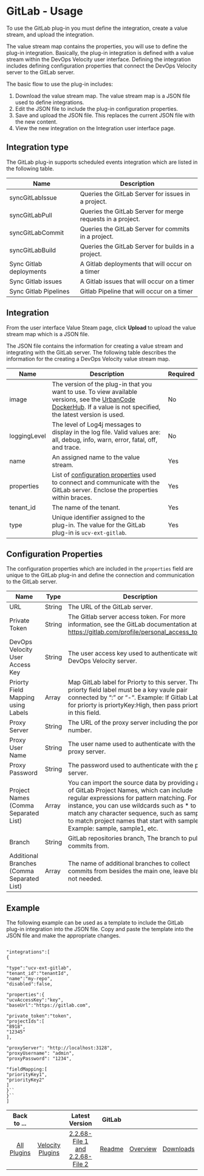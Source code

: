 
# GitLab - Usage

To use the GitLab plug-in you must define the integration, create a value stream, and upload the integration.

The value stream map contains the properties, you will use to define the plug-in integration. Basically, the plug-in integration is defined with a value stream within the DevOps Velocity user interface. Defining the integration includes defining configuration properties that connect the DevOps Velocity server to the GitLab server.


The basic flow to use the plug-in includes:

1. Download the value stream map. The value stream map is a JSON file used to define integrations.
2. Edit the JSON file to include the plug-in configuration properties.
3. Save and upload the JSON file. This replaces the current JSON file with the new content.
4. View the new integration on the Integration user interface page.

## Integration type

The GitLab plug-in supports scheduled events integration which are listed in the following table.


| Name | Description |
| --- | --- |
| syncGitLabIssue | Queries the GitLab Server for issues in a project. |
| syncGitLabPull | Queries the GitLab Server for merge requests in a project. |
|syncGitLabCommit | Queries the GitLab Server for commits in a project. |
| syncGitLabBuild | Queries the GitLab Server for builds in a project. |
| Sync Gitlab deployments | A Gitlab deployments that will occur on a timer |
| Sync Gitlab issues | A Gitlab issues that will occur on a timer |
| Sync Gitlab Pipelines | Gitlab Pipeline that will occur on a timer |

## Integration

From the user interface Value Steam page, click **Upload** to upload the value stream map which is a JSON file.

The JSON file contains the information for creating a value stream and integrating with the GitLab server. The following table describes the information for the creating a DevOps Velocity value stream map.


| Name | Description | Required |
| --- | --- | --- |
| image | The version of the plug-in that you want to use. To view available versions, see the [UrbanCode DockerHub](https://hub.docker.com/r/urbancode/ucv-ext-gitlab/tags). If a value is not specified, the latest version is used. | No |
| loggingLevel | The level of Log4j messages to display in the log file. Valid values are: all, debug, info, warn, error, fatal, off, and trace. | No |
| name | An assigned name to the value stream. | Yes |
| properties | List of [configuration properties](#properties) used to connect and communicate with the GitLab server. Enclose the properties within braces. | Yes |
| tenant\_id | The name of the tenant. | Yes |
| type | Unique identifier assigned to the plug-in. The value for the GitLab plug-in is `ucv-ext-gitlab`. | Yes |

## Configuration Properties

The configuration properties which are included in the `properties` field are unique to the GitLab plug-in and define the connection and communication to the GitLab server.


| Name | Type | Description | Required | Project Name |
| --- | --- | --- | --- | --- |
| URL | String | The URL of the GitLab server. | Yes | baseUrl |
| Private Token | String | The Gitlab server access token. For more information, see the GitLab documentation at https://gitlab.com/profile/personal_access_tokens. | Yes | private\_token |
| DevOps Velocity User Access Key | String | The user access key used to authenticate with the DevOps Velocity server. | Yes | ucvAccessKey |
| Priorty Field Mapping using Labels | Array | Map GitLab label for Priorty to this server. The priorty field label must be a key vaule pair connected by “:” or “-“. Example: If Gitlab Label for priorty is priortyKey:High, then pass priortyKey in this field. | No | fieldMapping |
| Proxy Server | String | The URL of the proxy server including the port number. | No | proxyServer|
| Proxy User Name | String | The user name used to authenticate with the proxy server. | No | proxyUsername |
| Proxy Password | String | The password used to authenticate with the proxy server. | No | proxyPassword |
| Project Names (Comma Separated List) | Array | You can import the source data by providing a list of GitLab Project Names, which can include regular expressions for pattern matching. For instance, you can use wildcards such as * to match any character sequence, such as sample* to match project names that start with sample. Example: sample, sample1, etc. | No | projectNames |
| Branch | String | GitLab repositories branch, The branch to pull commits from. | No | branchName |
| Additional Branches (Comma Separated List) | Array | The name of additional branches to collect commits from besides the main one, leave blank if not needed. | No | otherBranches |

## Example


The following example can be used as a template to include the GitLab plug-in integration into the JSON file. Copy and paste the template into the JSON file and make the appropriate changes.


```

"integrations":[
{

"type":"ucv-ext-gitlab",
"tenant_id":"tenantId",
"name":"my-repo",
"disabled":false,

"properties":{
"ucvAccessKey":"key",
"baseUrl":"https://gitlab.com",

"private_token":"token",
"projectIds":[
"8918",
"12345"
],

"proxyServer": "http://localhost:3128",
"proxyUsername": "admin",
"proxyPassword": "1234",

"fieldMapping:[
"priorityKey1",
"priorityKey2"
]
}``
}``
]

```



|Back to ...||Latest Version|GitLab |||
| :---: | :---: | :---: | :---: | :---: | :---: |
|[All Plugins](../../index.md)|[Velocity Plugins](../README.md)|[2.2.68-File 1 ](https://raw.githubusercontent.com/UrbanCode/IBM-UCV-PLUGINS/main/files/ucv-ext-gitlab/ucv-ext-gitlab%3A2.2.68.tar.7z.001)[and 2.2.68-File 2](https://raw.githubusercontent.com/UrbanCode/IBM-UCV-PLUGINS/main/files/ucv-ext-gitlab/ucv-ext-gitlab%3A2.2.68.tar.7z.002)|[Readme](README.md)|[Overview](overview.md)|[Downloads](downloads.md)|
